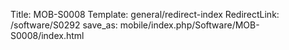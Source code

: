 Title: MOB-S0008
Template: general/redirect-index
RedirectLink: /software/S0292
save_as: mobile/index.php/Software/MOB-S0008/index.html